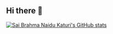 ## Hi there 👋
[![Sai Brahma Naidu Katuri's GitHub stats](https://github-readme-stats.vercel.app/api?username=SAIBRAHMANAIDUKATURI)](https://github.com/anuraghazra/github-readme-stats)
<!--
**SAIBRAHMANAIDUKATURI/SAIBRAHMANAIDUKATURI** is a ✨ _special_ ✨ repository because its `README.md` (this file) appears on your GitHub profile.

Here are some ideas to get you started:

- 🔭 I’m currently working on ...
- 🌱 I’m currently learning ...
- 👯 I’m looking to collaborate on ...
- 🤔 I’m looking for help with ...
- 💬 Ask me about ...
- 📫 How to reach me: ...
- 😄 Pronouns: ...
- ⚡ Fun fact: ...
-->
